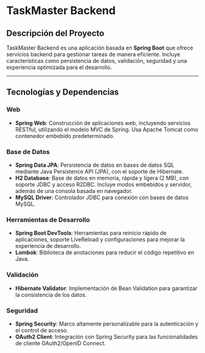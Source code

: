 # TaskMaster Backend

## Descripción del Proyecto
TaskMaster Backend es una aplicación basada en **Spring Boot** que ofrece servicios backend para gestionar tareas de manera eficiente. Incluye características como persistencia de datos, validación, seguridad y una experiencia optimizada para el desarrollo.

---

## Tecnologías y Dependencias

### **Web**
- **Spring Web**: Construcción de aplicaciones web, incluyendo servicios RESTful, utilizando el modelo MVC de Spring. Usa Apache Tomcat como contenedor embebido predeterminado.

### **Base de Datos**
- **Spring Data JPA**: Persistencia de datos en bases de datos SQL mediante Java Persistence API (JPA), con el soporte de Hibernate.
- **H2 Database**: Base de datos en memoria, rápida y ligera (2 MB), con soporte JDBC y acceso R2DBC. Incluye modos embebidos y servidor, además de una consola basada en navegador.
- **MySQL Driver**: Controlador JDBC para conexión con bases de datos MySQL.

### **Herramientas de Desarrollo**
- **Spring Boot DevTools**: Herramientas para reinicio rápido de aplicaciones, soporte LiveReload y configuraciones para mejorar la experiencia de desarrollo.
- **Lombok**: Biblioteca de anotaciones para reducir el código repetitivo en Java.

### **Validación**
- **Hibernate Validator**: Implementación de Bean Validation para garantizar la consistencia de los datos.

### **Seguridad**
- **Spring Security**: Marco altamente personalizable para la autenticación y el control de acceso.
- **OAuth2 Client**: Integración con Spring Security para las funcionalidades de cliente OAuth2/OpenID Connect.
